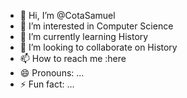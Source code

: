 - 👋 Hi, I’m @CotaSamuel
- 👀 I’m interested in Computer Science 
- 🌱 I’m currently learning History 
- 💞️ I’m looking to collaborate on History 
- 📫 How to reach me :here 
- 😄 Pronouns: ...
- ⚡ Fun fact: ...

<!---
CotaSamuel/CotaSamuel is a ✨ special ✨ repository because its `README.md` (this file) appears on your GitHub profile.
You can click the Preview link to take a look at your changes.
--->
